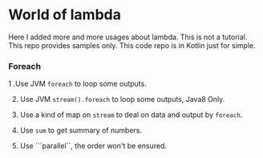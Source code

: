 # World of lambda
Here I added more and more usages about lambda.
This is not a tutorial.
This repo provides samples only.
This code repo is in Kotlin just for simple.


### Foreach

1 .Use JVM ```foreach``` to loop some outputs.

2. Use JVM ```stream().foreach``` to loop some outputs, Java8 Only.

3. Use a kind of map on ```stream``` to deal on data and output by ```foreach```.

4. Use ```sum``` to get summary of numbers.

5. Use ```parallel``, the order won't be ensured.

